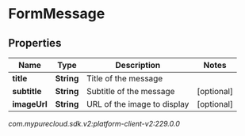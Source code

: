 # FormMessage


## Properties

| Name | Type | Description | Notes |
| ------------ | ------------- | ------------- | ------------- |
| **title** | **String** | Title of the message |  |
| **subtitle** | **String** | Subtitle of the message |  [optional] |
| **imageUrl** | **String** | URL of the image to display |  [optional] |




_com.mypurecloud.sdk.v2:platform-client-v2:229.0.0_
